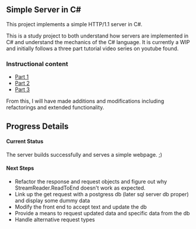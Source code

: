 ## Simple Server in C#

This project implements a simple HTTP/1.1 server in C#.

This is a study project to both understand how servers are implemented in C# and understand the mechanics of the C# language. It is currently a WIP and initially follows a three part tutorial video series on youtube found. 

### Instructional content
 - [Part 1](https://www.youtube.com/watch?v=HFnJLv2Q1go)
 - [Part 2](https://www.youtube.com/watch?v=8d5JWDuG2Tg)
 - [Part 3](https://www.youtube.com/watch?v=PPX2V10eQkI)

From this, I will have made additions and modifications including refactorings and extended functionality.

## Progress Details

#### Current Status

The server builds successfully and serves a simple webpage. ;)

#### Next Steps

 - Refactor the response and request objects and figure out why StreamReader.ReadToEnd doesn't work as expected.
 - Link up the get request with a postgress db (later sql server db proper) and display some dummy data
 - Modify the front end to accept text and update the db
 - Provide a means to request updated data and specific data from the db
 - Handle alternative request types
